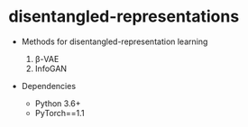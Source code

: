 # disentangled-representations

- Methods for disentangled-representation learning
  1. &beta;-VAE 
  2. InfoGAN

- Dependencies
  - Python 3.6+
  - PyTorch==1.1
